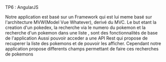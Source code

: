 TP6 : AngularJS



Notre application est basé sur un Framework qui est lui meme basé sur l'architecture MVW(Model Vue Whatever),
derivé du MVC.
Le but etant la creation d'un pokedex, la recherche via le numero du pokemon et 
la recherche d'un pokemon dans une liste , sont des fonctionnalités de base de l'application
Aussi pouvoir acceder a une API Rest qui propose de recuperer la liste des pokemons et de pouvoir  les 
afficher.
Cependant notre application propose differents champs permettant de faire ces recherches de pokemons